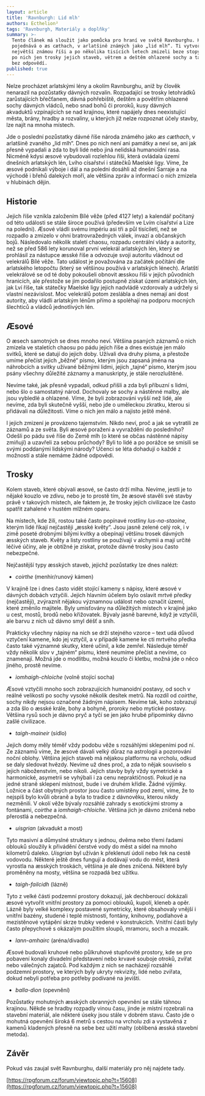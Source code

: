 ```yaml
---
layout: article
title: 'Ravnburgh: Lid mlh'
authors: Ecthelion²
tags: 'Ravnburgh, Materiály a doplňky'
summary: >-
  Tento článek má sloužit jako pomůcka pro hraní ve světě Ravnburghu. Krátce
  pojednává o æs cæthach, v arlatšině známých jako „lid mlh“. Ti vytvořili
  největší známou říši a po několika tisících letech zmizeli beze stopy. Zůstaly
  po nich jen trosky jejich staveb, větrem a deštěm ohlazené sochy a tajemství
  bez odpovědí.
published: true
---
```


Nelze procházet arlatskými lény a okolím Ravnburghu, aniž by člověk nenarazil na pozůstatky dávných rozvalin. Rozpadající se trosky letohrádků zarůstajících břečťanem, dávná pohřebiště, deštěm a povětřím ohlazené sochy dávných vládců, nebo snad bohů či proroků, kusy dávných akvaduktů vzpínajících se nad krajinou, které napájely dnes neexistující města, brány, hradby a rozvaliny, u kterých již nelze rozpoznat účely stavby, lze najít na mnoha místech.

Jde o poslední pozůstatky dávné říše národa známého jako _æs cæthach_, v arlatšině zvaného „lid mlh“. Dnes po nich není ani památky a neví se, ani jak přesně vypadali a zda to byli lidé nebo jiná nelidská humanoidní rasa. Nicméně kdysi æsové vybudovali rozlehlou říši, která ovládala území dnešních arlatských lén, Lvího císařství i státečků Maelské ligy. Víme, že æsové podnikali výboje i dál a na poledni dosáhli až dnešní Sarraje a na východě i břehů dalekých moří, ale většina zpráv a informací o nich zmizela v hlubinách dějin.

## Historie

Jejich říše vznikla založením Bílé věže (před 4127 lety) a kalendář počítaný od této události se stále široce používá (především ve Lvím císařství a Lize na poledni). Æsové vládli svému impériu asi tři a půl tisíciletí, než se rozpadlo a zmizelo v ohni bratrovražedných válek, invazí a občanských bojů. Následovalo několik staletí chaosu, rozpadu centrální vlády a autority, než se před 586 lety korunoval první velekrál arlatských lén, který se prohlásil za nástupce æsské říše a odvozuje svoji autoritu vládnout od velekrálů Bílé věže. Tato událost je považována za začátek počítání dle arlatského letopočtu (který se většinou používá v arlatských lénech). Arlatští velekrálové se od té doby pokoušeli obnovit æsskou říši v jejích původních hranicích, ale přestože se jim podařilo postupně získat území arlatských lén, jak Lví říše, tak státečky Maelské ligy jejich nadvládě vzdorovaly a udržely si vlastní nezávislost. Moc velekrálů potom zeslábla a dnes nemají ani dost autority, aby vládli arlatským lénům přímo a spoléhají na podporu mocných šlechticů a vládců jednotlivých lén.

## Æsové

O æsech samotných se dnes mnoho neví. Většina psaných záznamů o nich zmizela ve staletích chaosu po pádu jejich říše a dnes existuje jen málo svitků, které se datují do jejich doby. Užívali dva druhy písma, a přestože umíme přečíst jejich „běžné“ písmo, kterým jsou zapsaná jména na náhrobcích a svitky užívané běžnými lidmi, jejich „tajné“ písmo, kterým jsou psány všechny důležité záznamy a manuskripty, je stále nerozluštěné.

Nevíme také, jak přesně vypadali, odkud přišli a zda byli příbuzní s lidmi, nebo šlo o samostatný národ. Dochovaly se sochy a nástěnné malby, ale jsou vybledlé a ohlazené. Víme, že byli zobrazováni vyšší než lidé, ale nevíme, zda byli skutečně vyšší, nebo jde o uměleckou zkratku, kterou si přidávali na důležitosti. Víme o nich jen málo a najisto ještě méně.

I jejich zmizení je provázeno tajemstvím. Nikdo neví, proč a jak se vytratili ze záznamů a ze světa. Byli æsové poraženi a vyvražděni do posledního? Odešli po pádu své říše do Země mlh (o které se občas nástěnné nápisy zmiňují) a uzavřeli za sebou průchody? Byli to lidé a po porážce se smísili se svými poddanými lidskými národy? Učenci se léta dohadují o každé z možností a stále nemáme žádné odpovědi.

## Trosky

Kolem staveb, které obývali æsové, se často drží mlha. Nevíme, jestli je to nějaké kouzlo ve zdivu, nebo je to prostě tím, že æsové stavěli své stavby právě v takových místech, ale faktem je, že trosky jejich civilizace lze často spatřit zahalené v hustém mlžném oparu.

Na místech, kde žili, rostou také často popínavé rostliny _lus-na-staoine_, kterým lidé říkají nejčastěji „æsské květy“. Jsou jasně zelené celý rok, i v zimě poseté drobnými bílými kvítky a obepínají většinu trosek dávných æsských staveb. Květy a listy rostliny se používají v alchymii a mají určité léčivé účiny, ale je obtížné je získat, protože dávné trosky jsou často nebezpečné.

Nejčastější typy æsských staveb, jejichž pozůstatky lze dnes nalézt:

- _coirthe_ (menhir/runový kámen)

V krajině lze i dnes často vidět stojící kameny s nápisy, které æsové v dávných dobách vztyčili. Jejich hlavním účelem bylo oslavit mrtvé předky (nejčastěji), zvýraznit nějakou významnou událost nebo označit území, které změnilo majitele. Byly umisťovány na důležitých místech v krajině jako u cest, mostů, brodů nebo křižovatek. Bývaly jasně barevné, když je vztyčili, ale barvu z nich už dávno smyl déšť a sníh.

Prakticky všechny nápisy na nich se drží stejného vzorce – text udá důvod vztyčení kamene, kdo jej vztyčil, a v případě kamene ke cti mrtvého předka často také významné skutky, které učinil, a kde zemřel. Následuje téměř vždy několik slov v „tajném“ písmu, které neumíme přečíst a nevíme, co znamenají. Možná jde o modlitbu, možná kouzlo či kletbu, možná jde o něco jiného, prostě nevíme.

- _ìomhaigh-chloiche_  (volně stojící socha)

Æsové vztyčili mnoho soch zobrazujících humanoidní postavy, od soch v reálné velikosti po sochy vysoké několik desítek metrů. Na rozdíl od _coirthe_, sochy nikdy nejsou označené žádným nápisem. Nevíme tak, koho zobrazují a zda šlo o æsské krále, bohy a bohyně, proroky nebo mytické postavy. Většina rysů soch je dávno pryč a tyčí se jen jako hrubé připomínky dávno zašlé civilizace.

- _taigh-maineir_ (sídlo)

Jejich domy měly téměř vždy podobu věže s rozsáhlými sklepeními pod ní. Ze záznamů víme, že æsové dávali velký důraz na astrologii a pozorování noční oblohy. Většina jejich staveb má nějakou platformu na vrcholu, odkud se daly sledovat hvězdy. Nevíme už dnes proč, a zda to nějak souviselo s jejich náboženstvím, nebo nikoli. Jejich stavby byly vždy symetrické a harmonické, asymetrii se vyhýbali i za cenu nepraktičnosti. Pokud je na jedné straně sklepení místnost, bude i ve druhém křídle. Žádné výjimky. Ložnice a část obytných prostor jsou často umístěny pod zemí, víme, že to nejspíš bylo kvůli obraně a byla to tradice z dávnověku, kterou nikdy nezměnili. V okolí věže bývaly rozsáhlé zahrady s exotickými stromy a fontánami, _coirthe_ a _ìomhaigh-chloiche_. Většina jich je dávno zničená nebo přerostlá a nebezpečná.

- _uisgrian_ (akvadukt a most)

Tyto masivní a důmyslné struktury s jednou, dvěma nebo třemi řadami oblouků sloužily k přivádění čerstvé vody do měst a sídel na mnoho kilometrů daleko. _Uisgrian_ byl užíván k překlenutí údolí nebo řek na cestě vodovodu. Některé ještě dnes fungují a dodávají vodu do měst, která vyrostla na æsských troskách, většina je ale dnes zničená. Některé byly proměněny na mosty, většina se rozpadá bez užitku.

- _taigh-failcidh_ (lázně)

Tyto z velké části podzemní prostory dokazují, jak dechberoucí dokázali æsové vytvořit vnitřní prostory za pomoci oblouků, kupolí, kleneb a opěr. Lázně byly velké komplexy postavené symetricky, které obsahovaly vnější i vnitřní bazény, studené i teplé místnosti, fontány, knihovny, podlahové a mezistěnové vytápění skrze trubky vedené v konstrukcích. Vnitřní části byly často přepychové s okázalým použitím sloupů, mramoru, soch a mozaik.

- _lann-amhairc_ (aréna/divadlo)

Æsové budovali kruhové nebo půlkruhové stupňovité prostory, kde se pro pobavení konaly divadelní představení nebo krvavé souboje otroků, zvířat nebo válečných zajatců. Pod každým z nich se nacházejí rozsáhlé podzemní prostory, ve kterých byly ukryty rekvizity, lidé nebo zvířata, dokud nebyli potřeba pro potřeby podívané na jevišti.

- _balla-dìon_ (opevnění)

Pozůstatky mohutných æsských obranných opevnění se stále táhnou krajinou. Někde se hradby rozpadly vinou času, jinde je místní rozebrali na stavební materiál, ale některé úseky jsou stále v dobrém stavu. Často jde o mohutná opevnění široká 6 metrů s cestou na vrcholu zdi a vystavěná z kamenů kladených přesně na sebe bez užití malty (oblíbená æsská stavební metoda).

## Závěr

Pokud vás zaujal svět Ravnburghu, další materiály pro něj najdete tady.

[https://rpgforum.cz/forum/viewtopic.php?t=15608](https://rpgforum.cz/forum/viewtopic.php?t=15608)

